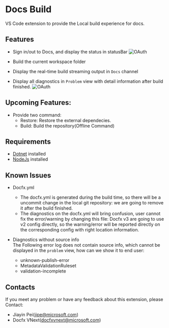 # Docs Build

VS Code extension to provide the Local build experience for docs.

## Features

- Sign in/out to Docs, and display the status in statusBar
![OAuth](https://github.com/928PJY/vscode-docs-build/blob/dev/resources/VSCode-Docs-OAuth.gif?raw=true)

- Build the current workspace folder
- Display the real-time build streaming output in `Docs` channel
- Display all diagnostics in `Problem` view with detail information after build finished.
![OAuth](https://github.com/928PJY/vscode-docs-build/blob/dev/resources/vscode-docs-build.gif?raw=true)

## Upcoming Features:

- Provide two command:
    - Restore: Restore the external dependecies.
    - Build: Build the repository(Offline Command)

## Requirements

- [Dotnet](https://dotnet.microsoft.com/download) installed
- [NodeJs](https://nodejs.org/en/download/) installed

## Known Issues

- Docfx.yml  
    - The docfx.yml is generated during the build time, so there will be a uncommit change in the local git repository: we are going to remove it after the build finished.
    - The diagnostics on the docfx.yml will bring confusion, user cannot fix the error/warning by changing this file: Docfx v3 are going to use v2 config directly, so the warning/error will be reported directly on the corresponding config with right location information.

- Diagnostics without source info  
The Following error log does not contain source info, which cannot be displayed in the `problem` view, how can we show it to end user:
    - unknown-publish-error
    - MetadataValidationRuleset
    - validation-incomplete


## Contacts

If you meet any problem or have any feedback about this extension, please Contact:

- Jiayin Pei(jipe@microsoft.com)
- Docfx VNext(docfxvnext@microsoft.com)
